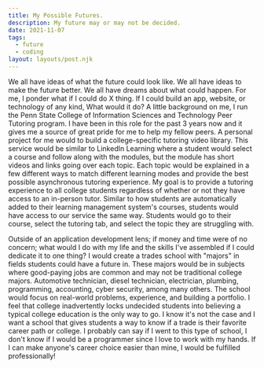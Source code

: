 ```yaml
---
title: My Possible Futures.
description: My future may or may not be decided.
date: 2021-11-07
tags:
  - future
  - coding
layout: layouts/post.njk
---
```



We all have ideas of what the future could look like. We all have ideas to make the future better. We all have dreams about what could happen. For me, I ponder what if I could do X thing. If I could build an app, website, or technology of any kind, What would it do? A little background on me, I run the Penn State College of Information Sciences and Technology Peer Tutoring program. I have been in this role for the past 3 years now and it gives me a source of great pride for me to help my fellow peers. A personal project for me would to build a college-specific tutoring video library. This service would be similar to LinkedIn Learning where a student would select a course and follow along with the modules, but the module has short videos and links going over each topic. Each topic would be explained in a few different ways to match different learning modes and provide the best possible asynchronous tutoring experience. My goal is to provide a tutoring experience to all college students regardless of whether or not they have access to an in-person tutor. Similar to how students are automatically added to their learning management system's courses, students would have access to our service the same way. Students would go to their course, select the tutoring tab, and select the topic they are struggling with.

Outside of an application development lens; if money and time were of no concern; what would I do with my life and the skills I've assembled if I could dedicate it to one thing? I would create a trades school with "majors" in fields students could have a future in. These majors would be in subjects where good-paying jobs are common and may not be traditional college majors. Automotive technician, diesel technician, electrician, plumbing, programming, accounting, cyber security, among many others. The school would focus on real-world problems, experience, and building a portfolio. I feel that college inadvertently locks undecided students into believing a typical college education is the only way to go. I know it's not the case and I want a school that gives students a way to know if a trade is their favorite career path or college. I probably can say if I went to this type of school, I don't know if I would be a programmer since I love to work with my hands. If I can make anyone's career choice easier than mine, I would be fulfilled professionally!
